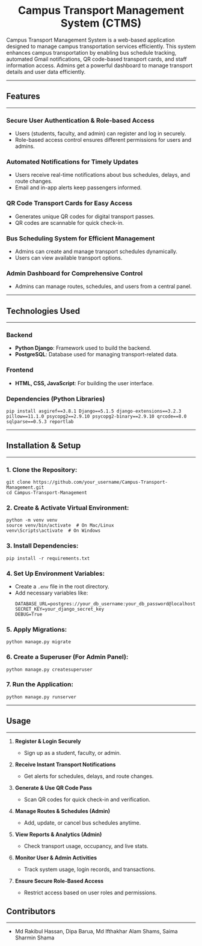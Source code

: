 <h1 align="center">Campus Transport Management System (CTMS)</h1>

Campus Transport Management System is a web-based application designed to manage campus transportation services efficiently. This system enhances campus transportation by enabling bus schedule tracking, automated Gmail notifications, QR code-based transport cards, and staff information access. Admins get a powerful dashboard to manage transport details and user data efficiently.

---

## Features
---

### Secure User Authentication & Role-based Access
- Users (students, faculty, and admin) can register and log in securely.
- Role-based access control ensures different permissions for users and admins.

### Automated Notifications for Timely Updates
- Users receive real-time notifications about bus schedules, delays, and route changes.
- Email and in-app alerts keep passengers informed.

### QR Code Transport Cards for Easy Access
- Generates unique QR codes for digital transport passes.
- QR codes are scannable for quick check-in.

### Bus Scheduling System for Efficient Management
- Admins can create and manage transport schedules dynamically.
- Users can view available transport options.

### Admin Dashboard for Comprehensive Control
- Admins can manage routes, schedules, and users from a central panel.

---

## Technologies Used
---
### **Backend**
- **Python Django**: Framework used to build the backend.
- **PostgreSQL**: Database used for managing transport-related data.

### **Frontend**
- **HTML, CSS, JavaScript**: For building the user interface.

### **Dependencies (Python Libraries)**
```
pip install asgiref==3.8.1 Django==5.1.5 django-extensions==3.2.3 pillow==11.1.0 psycopg2==2.9.10 psycopg2-binary==2.9.10 qrcode==8.0 sqlparse==0.5.3 reportlab
```

---

## Installation & Setup
---

### 1. Clone the Repository:
```
git clone https://github.com/your_username/Campus-Transport-Management.git
cd Campus-Transport-Management
```

### 2. Create & Activate Virtual Environment:
```
python -m venv venv
source venv/bin/activate  # On Mac/Linux
venv\Scripts\activate  # On Windows
```

### 3. Install Dependencies:
```
pip install -r requirements.txt
```

### 4. Set Up Environment Variables:
- Create a `.env` file in the root directory.
- Add necessary variables like:
  ```
  DATABASE_URL=postgres://your_db_username:your_db_password@localhost:5432/your_db_name
  SECRET_KEY=your_django_secret_key
  DEBUG=True
  ```

### 5. Apply Migrations:
```
python manage.py migrate
```

### 6. Create a Superuser (For Admin Panel):
```
python manage.py createsuperuser
```

### 7. Run the Application:
```
python manage.py runserver
```

---

## Usage
---

1. **Register & Login Securely**  
   - Sign up as a student, faculty, or admin.  

2. **Receive Instant Transport Notifications**  
   - Get alerts for schedules, delays, and route changes.  

3. **Generate & Use QR Code Pass**  
   - Scan QR codes for quick check-in and verification.  

4. **Manage Routes & Schedules (Admin)**  
   - Add, update, or cancel bus schedules anytime.  

5. **View Reports & Analytics (Admin)**  
   - Check transport usage, occupancy, and live stats.  

6. **Monitor User & Admin Activities**  
   - Track system usage, login records, and transactions.  

7. **Ensure Secure Role-Based Access**  
   - Restrict access based on user roles and permissions.  


## Contributors
---
- Md Rakibul Hassan, Dipa Barua, Md Ifthakhar Alam Shams, Saima Sharmin Shama
